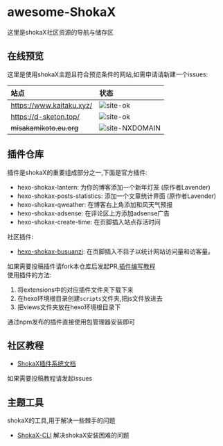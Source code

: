 # awesome-ShokaX
这里是shokaX社区资源的导航与储存区

## 在线预览
这里是使用shokaX主题且符合预览条件的网站,如需申请请新建一个issues:

| 站点                       | 状态                                                           |
|:-------------------------|:-------------------------------------------------------------|
| https://www.kaitaku.xyz/ | ![site-ok](https://img.shields.io/badge/site-ok-brightgreen) |
| https://d-sketon.top/    | ![site-ok](https://img.shields.io/badge/site-ok-brightgreen) |
| ~~misakamikoto.eu.org~~ | ![site-NXDOMAIN](https://img.shields.io/badge/site-NXDOMAIN-lightgrey) |

## 插件仓库
插件是shokaX的重要组成部分之一,下面是官方插件:
- hexo-shokax-lantern: 为你的博客添加一个新年灯笼 (原作者Lavender)
- hexo-shokax-posts-statistics: 添加一个文章统计界面 (原作者Lavender)
- hexo-shokax-qweather: 在博客右上角添加和风天气预报
- hexo-shokax-adsense: 在评论区上方添加adsense广告
- hexo-shokax-create-time: 在页脚插入站点存活时间

社区插件:
- [hexo-shokax-busuanzi](https://github.com/zkz098/awesome-shokaX/blob/main/extensions/busuanzi/README.md): 在页脚插入不蒜子以统计网站访问量和访客量。

如果需要投稿插件请fork本仓库后发起PR,[插件编写教程](https://www.kaitaku.xyz/webbuild/shokaXplugin/) \
使用插件的方法: 
1. 将extensions中的对应插件文件夹下载下来
2. 在hexo环境根目录创建`scripts`文件夹,把js文件放进去
3. 把views文件夹放在hexo环境根目录下

通过npm发布的插件直接使用包管理器安装即可

## 社区教程
- [ShokaX插件系统文档](https://www.kaitaku.xyz/webbuild/shokaXplugin/)

如果需要投稿教程请发起issues

## 主题工具
shokaX的工具,用于解决一些棘手的问题
- [ShokaX-CLI](https://github.com/zkz098/shokaX-CLI) 解决shokaX安装困难的问题
